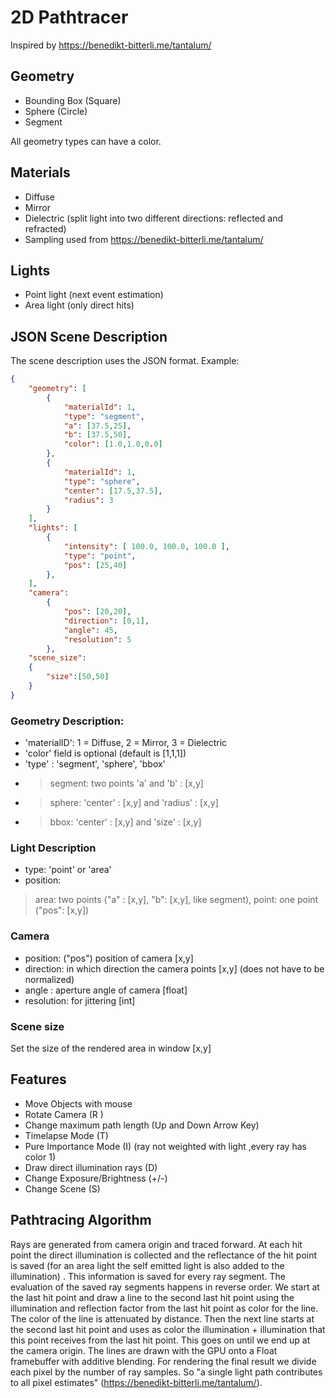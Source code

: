 ﻿# 2D Pathtracer

Inspired by https://benedikt-bitterli.me/tantalum/


## Geometry

- Bounding Box (Square)
- Sphere (Circle)
- Segment

All geometry types can have a  color.

##  Materials

- Diffuse
- Mirror
- Dielectric (split light into two different directions: reflected and refracted)
- Sampling used from https://benedikt-bitterli.me/tantalum/

## Lights
- Point light (next event estimation)
- Area light (only direct hits)

## JSON Scene Description

The scene description uses the JSON format.
Example:
```json
{
    "geometry": [
        {
            "materialId": 1,
            "type": "segment",
            "a": [37.5,25],
            "b": [37.5,50],
            "color": [1.0,1.0,0.0]
        },
        {
            "materialId": 1,
            "type": "sphere",
            "center": [17.5,37.5],
            "radius": 3
        }
    ],
    "lights": [
        {
            "intensity": [ 100.0, 100.0, 100.0 ],
            "type": "point",
            "pos": [25,40]
        },
    ],
    "camera":
        {
            "pos": [20,20],
            "direction": [0,1],
            "angle": 45,
            "resolution": 5
        },
    "scene_size":
    {
        "size":[50,50]
    }
}
```
###  Geometry Description:
- 'materialID':  1 = Diffuse, 2 = Mirror, 3 = Dielectric
- 'color' field is optional (default is [1,1,1])
- 'type' : 'segment', 'sphere', 'bbox'
- > segment: two points 'a' and 'b' : [x,y]
- > sphere: 'center' : [x,y]  and 'radius' : [x,y]
- > bbox: 'center' : [x,y] and 'size' : [x,y]

###  Light Description
- type: 'point' or 'area'
- position:  
 >  area: two points ("a" : [x,y], "b": [x,y], like segment), point: one point ("pos": [x,y])

### Camera

- position: ("pos") position of camera [x,y]
- direction: in which direction the camera points [x,y] (does not have to be normalized)
- angle : aperture angle of camera [float]
- resolution: for jittering [int]


###  Scene size
Set the size of the rendered area in window [x,y]

##  Features
-  Move Objects with mouse
-  Rotate Camera (R )
-  Change maximum path length (Up and Down Arrow Key)
-  Timelapse Mode (T)
-  Pure Importance Mode (I) (ray not weighted with light ,every ray has color 1)
-  Draw direct illumination rays (D)
-  Change Exposure/Brightness (+/-)
-  Change Scene (S)

## Pathtracing Algorithm

Rays are generated from camera origin and traced forward. At each hit point the direct illumination is collected and the reflectance of the hit point is saved (for an area light the self emitted light is also added to the illumination) . This information is saved for every ray segment. The evaluation of the saved ray segments happens in reverse order. We start at the last hit point and draw a line to the second last hit point using the illumination and reflection factor from the last hit point as color for the line. The color of the line is attenuated by distance. Then the next line starts at the second last hit point and uses as color the illumination + illumination that this point receives from the last hit point. This goes on until we end up at the camera origin. The lines are drawn with the GPU onto a Float framebuffer with additive blending. For rendering the final result we divide each pixel by the number of ray samples. So "a single light path contributes to all pixel estimates" (https://benedikt-bitterli.me/tantalum/). 


